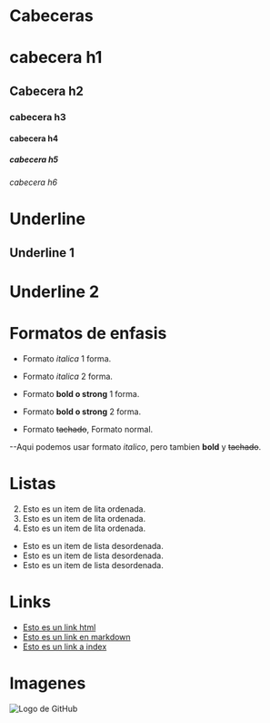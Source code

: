 # Cabeceras 

# cabecera h1
## Cabecera h2
### cabecera h3
#### cabecera h4
##### cabecera h5
###### cabecera h6

# Underline 
Underline 1
----------
Underline 2
===========

# Formatos de enfasis
- Formato *italica* 1 forma.
- Formato _italica_ 2 forma.

- Formato **bold o strong** 1 forma.  
- Formato __bold o strong__ 2 forma. 

- Formato ~~tachado~~, Formato normal.

--Aqui podemos usar formato *italico*, pero tambien **bold** y ~~tachado~~.

# Listas 
2. Esto es un item de lita ordenada.
1. Esto es un item de lita ordenada.
3. Esto es un item de lita ordenada.

- Esto es un item de lista desordenada.
- Esto es un item de lista desordenada.
- Esto es un item de lista desordenada.

# Links

- <a href="http://www.google.com">Esto es un link html</a>
- [Esto es un link en markdown](http://www.google.com)
- [Esto es un link a index](index.html)

# Imagenes
![Logo de GitHub](https://th.bing.com/th/id/OIP.ckeUFk-yid0vfWnd56w7wAHaHa?w=175&h=180&c=7&o=5&pid=1.7)